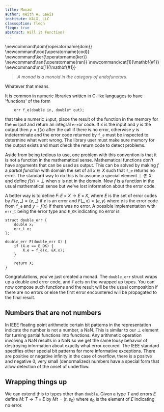 ```yaml
---
title: Monad
author: Keith A. Lewis
institute: KALX, LLC
classoption: fleqn
fleqn: true
abstract: Will it Function?
...
```


\newcommand\dom{\operatorname{dom}}
\newcommand\cod{\operatorname{cod}}
\newcommand\ker{\operatorname{ker}}
\newcommand\ran{\operatorname{ran}}
\newcommand\cat[1]{\mathbf{#1}}
\newcommand\mb[1]{\mathbf{#1}}

> _A monad is a monoid in the category of endofunctors_.

Whatever that means.

It is common in numeric libraries written in C-like languages to have 'functions' of the form
```
	err f_e(double in, double* out);
```
that take a numeric `in`put, place the result of the function in the
memory for the `out`put and return an integral `err`or code. 
If $x$ is the input and $y$ is the output then $y = f(x)$ after the call
if there is no error, otherwise $y$ is indeterminate and the error code
returned by `f_e` must be inspected to determine what went wrong.
The library user must make sure memory for the output exists and must
check the return code to detect problems.

Aside from being tedious to use, one problem with this convention is that
it is not a function in the mathematical sense.  Mathematical functions
don't have arguments that can be used as output. This can be solved by
making $f$ a _partial function_ with domain the set of all $x\in X$
such that `f_e` returns no error. The standard way to do this is
to assume a special element $\bot\not\in X$ and define $f(x) = \bot$
when $x$ is not in the domain.
Now $f$ is a function in the usual mathematical sense but we've lost
information about the error code.

A better way is to define $F\colon E\times X\to E\times X$, where $E$
is the set of error codes by $F(e,\_) = (e,\_)$ if $e$ is an error and
$F(\_,x) = (e,y)$ where $e$ is the error code from `f_e` and $y = f(x)$
if there was no error. A possible implementation with `err_t` being
the error type and `E_OK` indicating no error is
```
struct double_err {
	double x;
	err_t e;
};

double_err F(double_err X) {
	if (X.e == E_OK) {
		X.e = f_e(x, &X.x);
	}

	return X;
}
```
Congratulations, you've just created a monad. The `double_err` struct
wraps up a double and error code, and `F` acts on the wrapped up types.
You can now compose such functions and the result will be the usual
composition if there are no errors or else the first error encountered
will be propagated to the final result.

## Numbers that are not numbers

In IEEE floating point arithmetic certain bit patterns in the
representation indicate the number is not a number, a NaN. This is similar
to our $\bot$ element for turning partial functions into functions. Any
arithmetic operation involving a NaN results in a NaN so we get the same
lousy behavior of destroying information about exactly what error occured.
The IEEE standard specifies other special bit patterns for more informative
exceptions. There are positive or negative infinity in the case of overflow,
there is a positve and negative 0, very small (denormalized) numbers have
a special form that allow detection of the onset of underflow.

## Wrapping things up

We can extend this to types other than `double`. Given a type $T$ and errors $E$
define $M\colon T\to T\times E$ by $Mt = (t,e_0)$ where $e_0$ is the element
of $E$ indicating no error.
